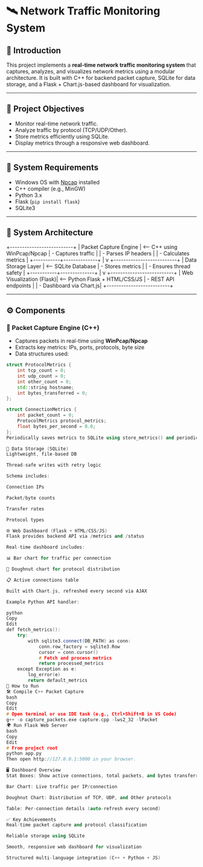 # 🛰️ Network Traffic Monitoring System


## 📌 Introduction

This project implements a **real-time network traffic monitoring system** that captures, analyzes, and visualizes network metrics using a modular architecture. It is built with C++ for backend packet capture, SQLite for data storage, and a Flask + Chart.js-based dashboard for visualization.

---

## 🎯 Project Objectives

- Monitor real-time network traffic.
- Analyze traffic by protocol (TCP/UDP/Other).
- Store metrics efficiently using SQLite.
- Display metrics through a responsive web dashboard.

---

## 🧰 System Requirements

- Windows OS with [Npcap](https://npcap.com/) installed
- C++ compiler (e.g., MinGW)
- Python 3.x
- Flask (`pip install flask`)
- SQLite3

---

## 🧱 System Architecture

+--------------------------+
| Packet Capture Engine | <-- C++ using WinPcap/Npcap
| - Captures traffic |
| - Parses IP headers |
| - Calculates metrics |
+-----------+--------------+
|
v
+--------------------------+
| Data Storage Layer | <-- SQLite Database
| - Stores metrics |
| - Ensures thread safety |
+-----------+--------------+
|
v
+--------------------------+
| Web Visualization (Flask)| <-- Python Flask + HTML/CSS/JS
| - REST API endpoints |
| - Dashboard via Chart.js|
+--------------------------+


---

## ⚙️ Components

### 🧪 Packet Capture Engine (C++)

- Captures packets in real-time using **WinPcap/Npcap**
- Extracts key metrics: IPs, ports, protocols, byte size
- Data structures used:

```cpp
struct ProtocolMetrics {
    int tcp_count = 0;
    int udp_count = 0;
    int other_count = 0;
    std::string hostname;
    int bytes_transferred = 0;
};

struct ConnectionMetrics {
    int packet_count = 0;
    ProtocolMetrics protocol_metrics;
    float bytes_per_second = 0.0;
};
Periodically saves metrics to SQLite using store_metrics() and periodic_store_metrics() functions

💾 Data Storage (SQLite)
Lightweight, file-based DB

Thread-safe writes with retry logic

Schema includes:

Connection IPs

Packet/byte counts

Transfer rates

Protocol types

🌐 Web Dashboard (Flask + HTML/CSS/JS)
Flask provides backend API via /metrics and /status

Real-time dashboard includes:

📊 Bar chart for traffic per connection

🍩 Doughnut chart for protocol distribution

📋 Active connections table

Built with Chart.js, refreshed every second via AJAX

Example Python API handler:

python
Copy
Edit
def fetch_metrics():
    try:
        with sqlite3.connect(DB_PATH) as conn:
            conn.row_factory = sqlite3.Row
            cursor = conn.cursor()
            # Fetch and process metrics
            return processed_metrics
    except Exception as e:
        log_error(e)
        return default_metrics
🚀 How to Run
🛠️ Compile C++ Packet Capture
bash
Copy
Edit
# Open terminal or use IDE task (e.g., Ctrl+Shift+B in VS Code)
g++ -o capture_packets.exe capture.cpp -lws2_32 -lPacket
🌍 Run Flask Web Server
bash
Copy
Edit
# From project root
python app.py
Then open http://127.0.0.1:5000 in your browser.

🖥️ Dashboard Overview
Stat Boxes: Show active connections, total packets, and bytes transferred

Bar Chart: Live traffic per IP/connection

Doughnut Chart: Distribution of TCP, UDP, and Other protocols

Table: Per-connection details (auto-refresh every second)

✅ Key Achievements
Real-time packet capture and protocol classification

Reliable storage using SQLite

Smooth, responsive web dashboard for visualization

Structured multi-language integration (C++ + Python + JS)
